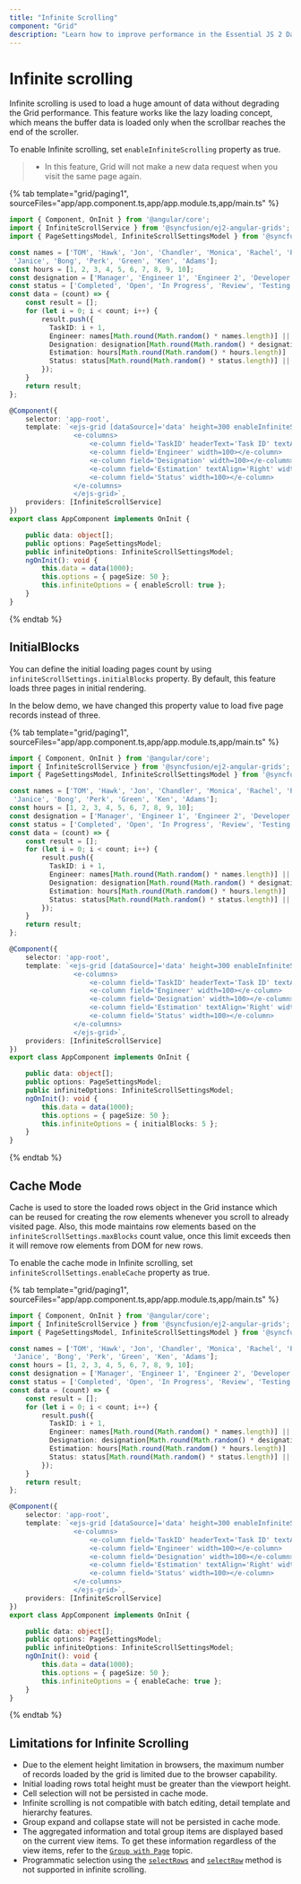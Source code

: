```yaml
---
title: "Infinite Scrolling"
component: "Grid"
description: "Learn how to improve performance in the Essential JS 2 DataGrid control by using this infinite scroll feature. Also learn about the limitations of this feature."
---
```


# Infinite scrolling

Infinite scrolling is used to load a huge amount of data without degrading the Grid performance. This feature works like the lazy loading concept, which means the buffer data is loaded only when the scrollbar reaches the end of the scroller.

To enable Infinite scrolling, set `enableInfiniteScrolling` property as true.

> * In this feature, Grid will not make a new data request when you visit the same page again.

{% tab template="grid/paging1", sourceFiles="app/app.component.ts,app/app.module.ts,app/main.ts" %}

```typescript
import { Component, OnInit } from '@angular/core';
import { InfiniteScrollService } from '@syncfusion/ej2-angular-grids';
import { PageSettingsModel, InfiniteScrollSettingsModel } from '@syncfusion/ej2-angular-grids';

const names = ['TOM', 'Hawk', 'Jon', 'Chandler', 'Monica', 'Rachel', 'Phoebe', 'Gunther', 'Ross', 'Geller', 'Joey', 'Bing', 'Tribbiani',
 'Janice', 'Bong', 'Perk', 'Green', 'Ken', 'Adams'];
const hours = [1, 2, 3, 4, 5, 6, 7, 8, 9, 10];
const designation = ['Manager', 'Engineer 1', 'Engineer 2', 'Developer', 'Tester'];
const status = ['Completed', 'Open', 'In Progress', 'Review', 'Testing']
const data = (count) => {
    const result = [];
    for (let i = 0; i < count; i++) {
        result.push({
          TaskID: i + 1,
          Engineer: names[Math.round(Math.random() * names.length)] || names[0],
          Designation: designation[Math.round(Math.random() * designation.length)] || designation[0],
          Estimation: hours[Math.round(Math.random() * hours.length)] || hours[0],
          Status: status[Math.round(Math.random() * status.length)] || status[0]
        });
    }
    return result;
};

@Component({
    selector: 'app-root',
    template: `<ejs-grid [dataSource]='data' height=300 enableInfiniteScrolling='true' [pageSettings]='options'>
                <e-columns>
                    <e-column field='TaskID' headerText='Task ID' textAlign='Right' width=70></e-column>
                    <e-column field='Engineer' width=100></e-column>
                    <e-column field='Designation' width=100></e-column>
                    <e-column field='Estimation' textAlign='Right' width=100></e-column>
                    <e-column field='Status' width=100></e-column>
                </e-columns>
                </ejs-grid>`,
    providers: [InfiniteScrollService]
})
export class AppComponent implements OnInit {

    public data: object[];
    public options: PageSettingsModel;
    public infiniteOptions: InfiniteScrollSettingsModel;
    ngOnInit(): void {
        this.data = data(1000);
        this.options = { pageSize: 50 };
        this.infiniteOptions = { enableScroll: true };
    }
}

```

{% endtab %}

## InitialBlocks

You can define the initial loading pages count by using `infiniteScrollSettings.initialBlocks` property. By default, this feature loads three pages in initial rendering.

In the below demo, we have changed this property value to load five page records instead of three.

{% tab template="grid/paging1", sourceFiles="app/app.component.ts,app/app.module.ts,app/main.ts" %}

```typescript
import { Component, OnInit } from '@angular/core';
import { InfiniteScrollService } from '@syncfusion/ej2-angular-grids';
import { PageSettingsModel, InfiniteScrollSettingsModel } from '@syncfusion/ej2-angular-grids';

const names = ['TOM', 'Hawk', 'Jon', 'Chandler', 'Monica', 'Rachel', 'Phoebe', 'Gunther', 'Ross', 'Geller', 'Joey', 'Bing', 'Tribbiani',
 'Janice', 'Bong', 'Perk', 'Green', 'Ken', 'Adams'];
const hours = [1, 2, 3, 4, 5, 6, 7, 8, 9, 10];
const designation = ['Manager', 'Engineer 1', 'Engineer 2', 'Developer', 'Tester'];
const status = ['Completed', 'Open', 'In Progress', 'Review', 'Testing']
const data = (count) => {
    const result = [];
    for (let i = 0; i < count; i++) {
        result.push({
          TaskID: i + 1,
          Engineer: names[Math.round(Math.random() * names.length)] || names[0],
          Designation: designation[Math.round(Math.random() * designation.length)] || designation[0],
          Estimation: hours[Math.round(Math.random() * hours.length)] || hours[0],
          Status: status[Math.round(Math.random() * status.length)] || status[0]
        });
    }
    return result;
};

@Component({
    selector: 'app-root',
    template: `<ejs-grid [dataSource]='data' height=300 enableInfiniteScrolling='true' [infiniteScrollSettings]='infiniteOptions' [pageSettings]='options'>
                <e-columns>
                    <e-column field='TaskID' headerText='Task ID' textAlign='Right' width=70></e-column>
                    <e-column field='Engineer' width=100></e-column>
                    <e-column field='Designation' width=100></e-column>
                    <e-column field='Estimation' textAlign='Right' width=100></e-column>
                    <e-column field='Status' width=100></e-column>
                </e-columns>
                </ejs-grid>`,
    providers: [InfiniteScrollService]
})
export class AppComponent implements OnInit {

    public data: object[];
    public options: PageSettingsModel;
    public infiniteOptions: InfiniteScrollSettingsModel;
    ngOnInit(): void {
        this.data = data(1000);
        this.options = { pageSize: 50 };
        this.infiniteOptions = { initialBlocks: 5 };
    }
}

```

{% endtab %}

## Cache Mode

Cache is used to store the loaded rows object in the Grid instance which can be reused for creating the row elements whenever you scroll to already visited page. Also, this mode maintains row elements based on the `infiniteScrollSettings.maxBlocks` count value, once this limit exceeds then it will remove row elements from DOM for new rows.

To enable the cache mode in Infinite scrolling, set `infiniteScrollSettings.enableCache` property as true.

{% tab template="grid/paging1", sourceFiles="app/app.component.ts,app/app.module.ts,app/main.ts" %}

```typescript
import { Component, OnInit } from '@angular/core';
import { InfiniteScrollService } from '@syncfusion/ej2-angular-grids';
import { PageSettingsModel, InfiniteScrollSettingsModel } from '@syncfusion/ej2-angular-grids';

const names = ['TOM', 'Hawk', 'Jon', 'Chandler', 'Monica', 'Rachel', 'Phoebe', 'Gunther', 'Ross', 'Geller', 'Joey', 'Bing', 'Tribbiani',
 'Janice', 'Bong', 'Perk', 'Green', 'Ken', 'Adams'];
const hours = [1, 2, 3, 4, 5, 6, 7, 8, 9, 10];
const designation = ['Manager', 'Engineer 1', 'Engineer 2', 'Developer', 'Tester'];
const status = ['Completed', 'Open', 'In Progress', 'Review', 'Testing']
const data = (count) => {
    const result = [];
    for (let i = 0; i < count; i++) {
        result.push({
          TaskID: i + 1,
          Engineer: names[Math.round(Math.random() * names.length)] || names[0],
          Designation: designation[Math.round(Math.random() * designation.length)] || designation[0],
          Estimation: hours[Math.round(Math.random() * hours.length)] || hours[0],
          Status: status[Math.round(Math.random() * status.length)] || status[0]
        });
    }
    return result;
};

@Component({
    selector: 'app-root',
    template: `<ejs-grid [dataSource]='data' height=300 enableInfiniteScrolling='true' [infiniteScrollSettings]='infiniteOptions' [pageSettings]='options'>
                <e-columns>
                    <e-column field='TaskID' headerText='Task ID' textAlign='Right' width=70></e-column>
                    <e-column field='Engineer' width=100></e-column>
                    <e-column field='Designation' width=100></e-column>
                    <e-column field='Estimation' textAlign='Right' width=100></e-column>
                    <e-column field='Status' width=100></e-column>
                </e-columns>
                </ejs-grid>`,
    providers: [InfiniteScrollService]
})
export class AppComponent implements OnInit {

    public data: object[];
    public options: PageSettingsModel;
    public infiniteOptions: InfiniteScrollSettingsModel;
    ngOnInit(): void {
        this.data = data(1000);
        this.options = { pageSize: 50 };
        this.infiniteOptions = { enableCache: true };
    }
}

```

{% endtab %}

## Limitations for Infinite Scrolling

* Due to the element height limitation in browsers, the maximum number of records loaded by the grid is limited due to the browser capability.
* Initial loading rows total height must be greater than the viewport height.
* Cell selection will not be persisted in cache mode.
* Infinite scrolling is not compatible with batch editing, detail template and hierarchy features.
* Group expand and collapse state will not be persisted in cache mode.
* The aggregated information and total group items are displayed based on the current view items. To get these information regardless of the view items, refer to the
[`Group with Page`](./grouping/#Group-with-paging) topic.
* Programmatic selection using the [`selectRows`](../api/grid/#selectrows) and [`selectRow`](../api/grid/#selectrow) method is not supported in infinite scrolling.
